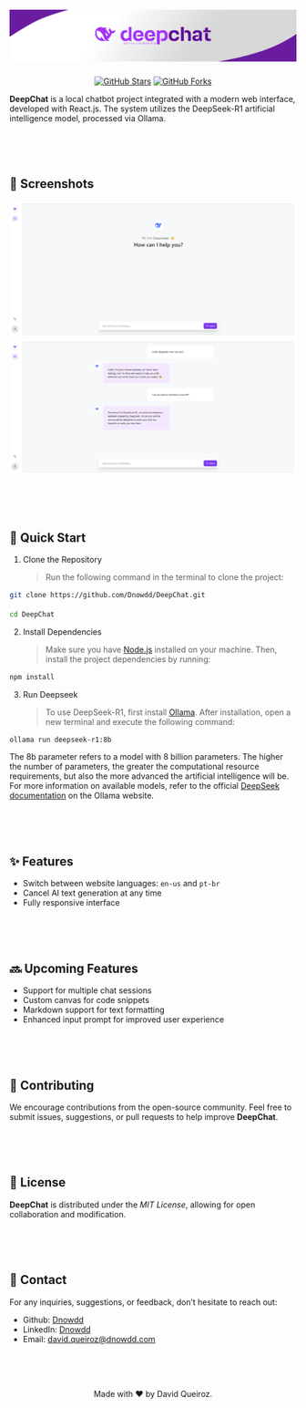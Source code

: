 <div align="center">
  
# ![Deepchat-cover](https://github.com/Dnowdd/DeepChat/blob/main/public/deepchat-cover.png)

[![GitHub Stars](https://img.shields.io/github/stars/Dnowdd/DeepChat?style=social)](https://github.com/Dnowdd/DeepChat/stargazers)
[![GitHub Forks](https://img.shields.io/github/forks/Dnowdd/DeepChat?style=social)](https://github.com/Dnowdd/DeepChat/network/members)

</div>

**DeepChat** is a local chatbot project integrated with a modern web interface, developed with React.js. The system utilizes the DeepSeek-R1 artificial intelligence model, processed via Ollama.

<br /><br /><br />

## 📸 Screenshots

<img src="https://raw.githubusercontent.com/Dnowdd/DeepChat/main/public/print_1.png" />
<img src="https://raw.githubusercontent.com/Dnowdd/DeepChat/main/public/print_2.png" />

<br /><br /><br />

## 🚀 Quick Start

1. Clone the Repository
   > Run the following command in the terminal to clone the project:

```bash
git clone https://github.com/Dnowdd/DeepChat.git

cd DeepChat
```

2. Install Dependencies
   > Make sure you have [Node.js](https://nodejs.org/en/download/current) installed on your machine. Then, install the project dependencies by running:

```bash
npm install
```

3. Run Deepseek
   > To use DeepSeek-R1, first install [Ollama](https://ollama.com/download). After installation, open a new terminal and execute the following command:

```bash
ollama run deepseek-r1:8b
```

The 8b parameter refers to a model with 8 billion parameters. The higher the number of parameters, the greater the computational resource requirements, but also the more advanced the artificial intelligence will be. For more information on available models, refer to the official [DeepSeek documentation](https://ollama.com/library/deepseek-r1) on the Ollama website.

<br /><br /><br />

## ✨ Features

- Switch between website languages: `en-us` and `pt-br`
- Cancel AI text generation at any time
- Fully responsive interface

<br /><br /><br />

## 🔜 Upcoming Features

- Support for multiple chat sessions
- Custom canvas for code snippets
- Markdown support for text formatting
- Enhanced input prompt for improved user experience

<br /><br /><br />

## 🤝 Contributing

We encourage contributions from the open-source community. Feel free to submit issues, suggestions, or pull requests to help improve **DeepChat**.

<br /><br /><br />

## 📄 License

**DeepChat** is distributed under the _MIT License_, allowing for open collaboration and modification.

<br /><br /><br />

## 📧 Contact

For any inquiries, suggestions, or feedback, don’t hesitate to reach out:

- Github: [Dnowdd](https://github.com/Dnowdd)
- LinkedIn: [Dnowdd](https://www.linkedin.com/in/dnowdd/)
- Email: [david.queiroz@dnowdd.com](mailto:david.queiroz@dnowdd.com)

<br /><br /><br />

<div align="center">
Made with ❤️ by David Queiroz.
</div>
